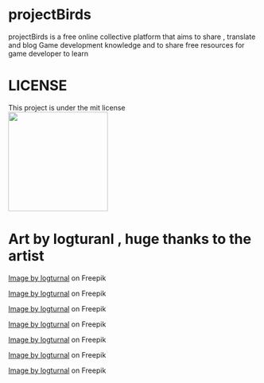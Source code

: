 # projectBirds
projectBirds is a free online collective platform that aims to share , translate and blog Game development knowledge and to share free resources for game developer to learn  
# LICENSE
This project is under the mit license  
<img src="https://www.svgrepo.com/show/444064/legal-license-mit.svg" width="200px" height="auto"> 

# Art by logturanl , huge thanks to the artist
<a href="https://www.freepik.com/free-vector/grass-gradient-illustration-flat-design_35668294.htm#&position=4&from_view=author&uuid=4eb20043-2f96-4cf8-9cbb-7f1aa27f2886">Image by logturnal</a> on Freepik

<a href="https://www.freepik.com/free-vector/gradient-background-green-modern-designs_33778094.htm#&position=16&from_view=author&uuid=37243b85-903e-49c4-81b1-8c29a9ee996f">Image by logturnal</a> on Freepik

<a href="https://www.freepik.com/free-vector/background-gradient-design-wave-green-modern-abstract_73604022.htm#&position=12&from_view=author&uuid=db882285-5570-4274-9a29-217cbbf23ec9">Image by logturnal</a> on Freepik

<a href="https://www.freepik.com/free-vector/gradient-background-green-modern_33778122.htm#&position=32&from_view=author&uuid=845a0fba-f16f-4c22-b7ba-17d61a6bff34">Image by logturnal</a> on Freepik

<a href="https://www.freepik.com/free-vector/wave-gradient-background-colorful-vector-illustration_30751429.htm#from_view=detail_author">Image by logturnal</a> on Freepik

<a href="https://www.freepik.com/free-vector/gradient-bird-leaf-logo-design-illustration_35188182.htm#query=bird%20logo&position=32&from_view=search&track=ais&uuid=743d4d2e-2f27-415e-b88c-52d4218d90e9">Image by logturnal</a> on Freepik

<a href="https://www.freepik.com/free-vector/gradient-green-color-background_31530349.htm">Image by logturnal</a> on Freepik